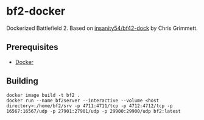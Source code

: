 bf2-docker
===

Dockerized Battlefield 2. Based on [insanity54/bf42-dock](https://github.com/insanity54/bf42-dock) by Chris Grimmett.


Prerequisites
---

* [Docker](https://docker.com/)


Building
---

    docker image build -t bf2 .
    docker run --name bf2server --interactive --volume <host directory>:/home/bf2/srv -p 4711:4711/tcp -p 4712:4712/tcp -p 16567:16567/udp -p 27901:27901/udp -p 29900:29900/udp bf2:latest
